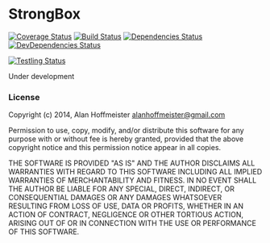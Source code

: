 # StrongBox
[![Coverage Status](https://img.shields.io/coveralls/alanhoff/node-strongbox.svg)](https://coveralls.io/r/alanhoff/node-strongbox)
[![Build Status](https://secure.travis-ci.org/alanhoff/node-strongbox.png)](https://travis-ci.org/alanhoff/node-strongbox)
[![Dependencies Status](https://david-dm.org/alanhoff/node-strongbox.png)](https://david-dm.org/alanhoff/node-strongbox)
[![DevDependencies Status](https://david-dm.org/alanhoff/node-strongbox/dev-status.png)](https://davhttps://developers.google.com/protocol-buffers/id-dm.org/alanhoff/node-strongbox)

[![Testling Status](https://ci.testling.com/alanhoff/node-strongbox.png)](https://ci.testling.com/alanhoff/node-strongbox)

Under development

### License

Copyright (c) 2014, Alan Hoffmeister <alanhoffmeister@gmail.com>

Permission to use, copy, modify, and/or distribute this software for any purpose
with or without fee is hereby granted, provided that the above copyright notice
and this permission notice appear in all copies.

THE SOFTWARE IS PROVIDED "AS IS" AND THE AUTHOR DISCLAIMS ALL WARRANTIES WITH
REGARD TO THIS SOFTWARE INCLUDING ALL IMPLIED WARRANTIES OF MERCHANTABILITY AND
FITNESS. IN NO EVENT SHALL THE AUTHOR BE LIABLE FOR ANY SPECIAL, DIRECT,
INDIRECT, OR CONSEQUENTIAL DAMAGES OR ANY DAMAGES WHATSOEVER RESULTING FROM LOSS
OF USE, DATA OR PROFITS, WHETHER IN AN ACTION OF CONTRACT, NEGLIGENCE OR OTHER
TORTIOUS ACTION, ARISING OUT OF OR IN CONNECTION WITH THE USE OR PERFORMANCE OF
THIS SOFTWARE.
